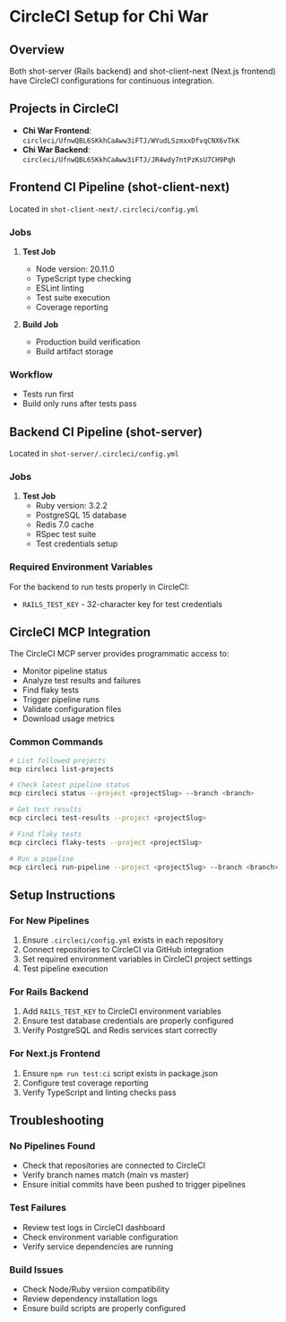 # CircleCI Setup for Chi War

## Overview
Both shot-server (Rails backend) and shot-client-next (Next.js frontend) have CircleCI configurations for continuous integration.

## Projects in CircleCI
- **Chi War Frontend**: `circleci/UfnwQBL6SKkhCaAww3iFTJ/WYudLSzmxxDfvqCNX6vTkK`
- **Chi War Backend**: `circleci/UfnwQBL6SKkhCaAww3iFTJ/JR4wdy7ntPzKsU7CH9Pqh`

## Frontend CI Pipeline (shot-client-next)
Located in `shot-client-next/.circleci/config.yml`

### Jobs
1. **Test Job**
   - Node version: 20.11.0
   - TypeScript type checking
   - ESLint linting
   - Test suite execution
   - Coverage reporting

2. **Build Job**
   - Production build verification
   - Build artifact storage

### Workflow
- Tests run first
- Build only runs after tests pass

## Backend CI Pipeline (shot-server)
Located in `shot-server/.circleci/config.yml`

### Jobs
1. **Test Job**
   - Ruby version: 3.2.2
   - PostgreSQL 15 database
   - Redis 7.0 cache
   - RSpec test suite
   - Test credentials setup

### Required Environment Variables
For the backend to run tests properly in CircleCI:
- `RAILS_TEST_KEY` - 32-character key for test credentials

## CircleCI MCP Integration
The CircleCI MCP server provides programmatic access to:
- Monitor pipeline status
- Analyze test results and failures
- Find flaky tests
- Trigger pipeline runs
- Validate configuration files
- Download usage metrics

### Common Commands
```bash
# List followed projects
mcp circleci list-projects

# Check latest pipeline status
mcp circleci status --project <projectSlug> --branch <branch>

# Get test results
mcp circleci test-results --project <projectSlug>

# Find flaky tests
mcp circleci flaky-tests --project <projectSlug>

# Run a pipeline
mcp circleci run-pipeline --project <projectSlug> --branch <branch>
```

## Setup Instructions

### For New Pipelines
1. Ensure `.circleci/config.yml` exists in each repository
2. Connect repositories to CircleCI via GitHub integration
3. Set required environment variables in CircleCI project settings
4. Test pipeline execution

### For Rails Backend
1. Add `RAILS_TEST_KEY` to CircleCI environment variables
2. Ensure test database credentials are properly configured
3. Verify PostgreSQL and Redis services start correctly

### For Next.js Frontend  
1. Ensure `npm run test:ci` script exists in package.json
2. Configure test coverage reporting
3. Verify TypeScript and linting checks pass

## Troubleshooting

### No Pipelines Found
- Check that repositories are connected to CircleCI
- Verify branch names match (main vs master)
- Ensure initial commits have been pushed to trigger pipelines

### Test Failures
- Review test logs in CircleCI dashboard
- Check environment variable configuration
- Verify service dependencies are running

### Build Issues
- Check Node/Ruby version compatibility
- Review dependency installation logs
- Ensure build scripts are properly configured